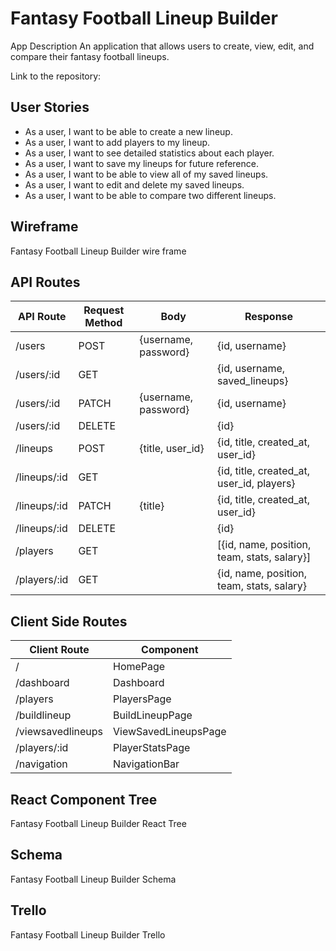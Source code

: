 # Fantasy Football Lineup Builder

App Description
An application that allows users to create, view, edit, and compare their fantasy football lineups.

Link to the repository:

## User Stories
- As a user, I want to be able to create a new lineup.
- As a user, I want to add players to my lineup.
- As a user, I want to see detailed statistics about each player.
- As a user, I want to save my lineups for future reference.
- As a user, I want to be able to view all of my saved lineups.
- As a user, I want to edit and delete my saved lineups.
- As a user, I want to be able to compare two different lineups.

## Wireframe
Fantasy Football Lineup Builder wire frame


## API Routes

| API Route     | Request Method | Body                | Response                                        |
|---------------|----------------|---------------------|-------------------------------------------------|
| /users        | POST           | {username, password}| {id, username}                                  |
| /users/:id    | GET            |                     | {id, username, saved_lineups}                   |
| /users/:id    | PATCH          | {username, password}| {id, username}                                  |
| /users/:id    | DELETE         |                     | {id}                                            |
| /lineups      | POST           | {title, user_id}    | {id, title, created_at, user_id}                |
| /lineups/:id  | GET            |                     | {id, title, created_at, user_id, players}       |
| /lineups/:id  | PATCH          | {title}             | {id, title, created_at, user_id}                |
| /lineups/:id  | DELETE         |                     | {id}                                            |
| /players      | GET            |                     | [{id, name, position, team, stats, salary}]     |
| /players/:id  | GET            |                     | {id, name, position, team, stats, salary}       |

## Client Side Routes

| Client Route         | Component          |
|----------------------|--------------------|
| /                    | HomePage           |
| /dashboard           | Dashboard          |
| /players             | PlayersPage        |
| /buildlineup         | BuildLineupPage    |
| /viewsavedlineups    | ViewSavedLineupsPage|
| /players/:id         | PlayerStatsPage    |
| /navigation          | NavigationBar      |

## React Component Tree
Fantasy Football Lineup Builder React Tree

## Schema
Fantasy Football Lineup Builder Schema

## Trello
Fantasy Football Lineup Builder Trello
